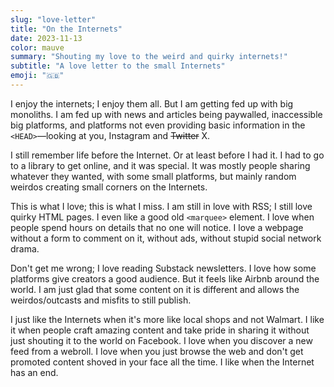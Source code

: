 ```yaml
---
slug: "love-letter"
title: "On the Internets"
date: 2023-11-13
color: mauve
summary: "Shouting my love to the weird and quirky internets!"
subtitle: "A love letter to the small Internets"
emoji: "🇬🇧"
---
```


I enjoy the internets; I enjoy them all. But I am getting fed up with big monoliths. I am fed up with news and articles being paywalled, inaccessible big platforms, and platforms not even providing basic information in the `<HEAD>`—looking at you, Instagram and ~~Twitter~~ X.

I still remember life before the Internet. Or at least before I had it. I had to go to a library to get online, and it was special. It was mostly people sharing whatever they wanted, with some small platforms, but mainly random weirdos creating small corners on the Internets.

This is what I love; this is what I miss. I am still in love with RSS; I still love quirky HTML pages. I even like a good old `<marquee>` element. I love when people spend hours on details that no one will notice. I love a webpage without a form to comment on it, without ads, without stupid social network drama.

Don't get me wrong; I love reading Substack newsletters. I love how some platforms give creators a good audience. But it feels like Airbnb around the world. I am just glad that some content on it is different and allows the weirdos/outcasts and misfits to still publish.

I just like the Internets when it's more like local shops and not Walmart. I like it when people craft amazing content and take pride in sharing it without just shouting it to the world on Facebook. I love when you discover a new feed from a webroll. I love when you just browse the web and don't get promoted content shoved in your face all the time. I like when the Internet has an end.
